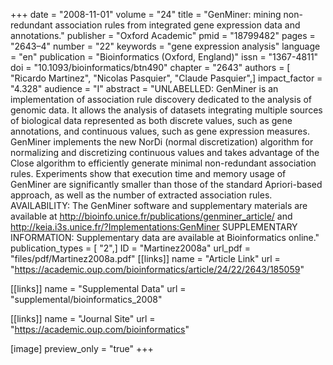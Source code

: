 +++
date = "2008-11-01"
volume = "24"
title = "GenMiner: mining non-redundant association rules from integrated gene expression data and annotations."
publisher = "Oxford Academic"
pmid = "18799482"
pages = "2643–4"
number = "22"
keywords = "gene expression analysis"
language = "en"
publication = "Bioinformatics (Oxford, England)"
issn = "1367-4811"
doi = "10.1093/bioinformatics/btn490"
chapter = "2643"
authors = [ "Ricardo Martinez", "Nicolas Pasquier", "Claude Pasquier",]
impact_factor = "4.328"
audience = "I"
abstract = "UNLABELLED: GenMiner is an implementation of association rule discovery dedicated to the analysis of genomic data. It allows the analysis of datasets integrating multiple sources of biological data represented as both discrete values, such as gene annotations, and continuous values, such as gene expression measures. GenMiner implements the new NorDi (normal discretization) algorithm for normalizing and discretizing continuous values and takes advantage of the Close algorithm to efficiently generate minimal non-redundant association rules. Experiments show that execution time and memory usage of GenMiner are significantly smaller than those of the standard Apriori-based approach, as well as the number of extracted association rules. AVAILABILITY: The GenMiner software and supplementary materials are available at http://bioinfo.unice.fr/publications/genminer_article/ and http://keia.i3s.unice.fr/?Implementations:GenMiner SUPPLEMENTARY INFORMATION: Supplementary data are available at Bioinformatics online."
publication_types = [ "2",]
ID = "Martinez2008a"
url_pdf = "files/pdf/Martinez2008a.pdf"
[[links]]
name = "Article Link"
url = "https://academic.oup.com/bioinformatics/article/24/22/2643/185059"

[[links]]
name = "Supplemental Data"
url = "supplemental/bioinformatics_2008"

[[links]]
name = "Journal Site"
url = "https://academic.oup.com/bioinformatics"

[image]
preview_only = "true"
+++
